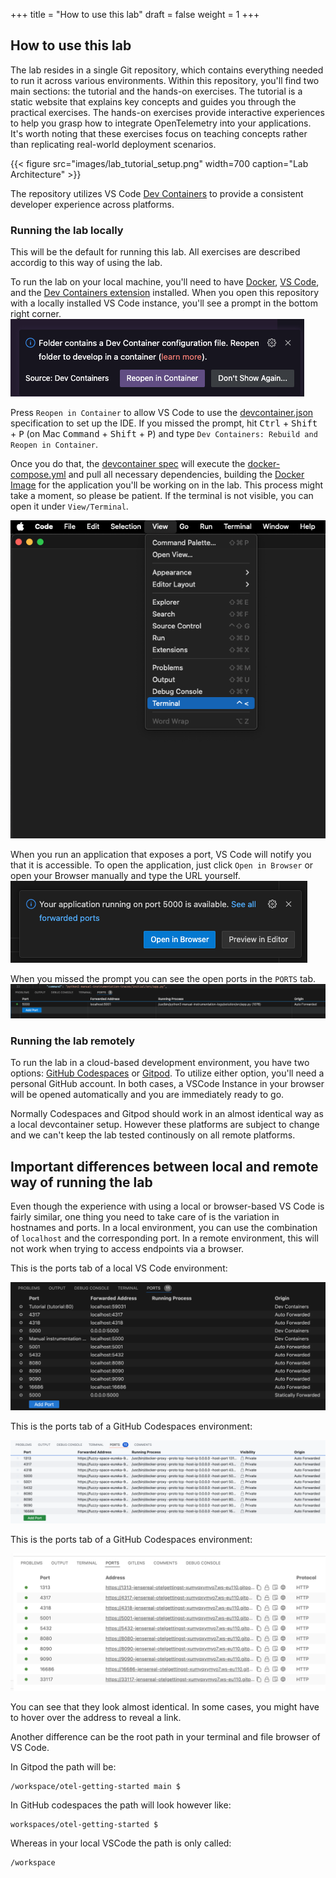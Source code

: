 +++
title = "How to use this lab"
draft = false
weight = 1
+++

## How to use this lab
The lab resides in a single Git repository, which contains everything needed to run it across various environments. 
Within this repository, you'll find two main sections: the tutorial and the hands-on exercises.
The tutorial is a static website that explains key concepts and guides you through the practical exercises.
The hands-on exercises provide interactive experiences to help you grasp how to integrate OpenTelemetry into your applications. 
It's worth noting that these exercises focus on teaching concepts rather than replicating real-world deployment scenarios.

{{< figure src="images/lab_tutorial_setup.png" width=700 caption="Lab Architecture" >}}

The repository utilizes VS Code [Dev Containers](https://code.visualstudio.com/docs/devcontainers/containers) to provide a consistent developer experience across platforms.

### Running the lab locally

This will be the default for running this lab. All exercises are described accordig to this way of using the lab.

To run the lab on your local machine, you'll need to have [Docker](https://docs.docker.com/engine/install/), [VS Code](https://code.visualstudio.com/download), and the [Dev Containers extension](https://marketplace.visualstudio.com/items?itemName=ms-vscode-remote.remote-containers) installed.
When you open this repository with a locally installed VS Code instance, you'll see a prompt in the bottom right corner.
![Prompt to open the repo inside a Dev container](images/prompt.png)

Press `Reopen in Container` to allow VS Code to use the [devcontainer.json](.devcontainer.json) specification to set up the IDE. If you missed the prompt, hit <kbd>Ctrl</kbd> + <kbd>Shift</kbd> + <kbd>P</kbd> (on Mac <kbd>Command</kbd> + <kbd>Shift</kbd> + <kbd>P</kbd>) and type `Dev Containers: Rebuild and Reopen in Container`.

Once you do that, the [devcontainer spec](https://chat.openai.com/c/.devcontainer.json) will execute the [docker-compose.yml](https://chat.openai.com/c/docker-compose.yml) and pull all necessary dependencies, building the [Docker Image](https://chat.openai.com/c/Dockerfile) for the application you'll be working on in the lab. This process might take a moment, so please be patient.
If the terminal is not visible, you can open it under `View/Terminal`.

![Open the terminal](images/open-terminal.png)

When you run an application that exposes a port, VS Code will notify you that it is accessible. 
To open the application, just click `Open in Browser` or open your Browser manually and type the URL yourself.
![Open the browser](images/open-port.png)

When you missed the prompt you can see the open ports in the `PORTS` tab.
![Where to find the forwarded ports](images/ports.png)

### Running the lab remotely

To run the lab in a cloud-based development environment, you have two options: [GitHub Codespaces](https://codespaces.new/NovatecConsulting/opentelemetry-training) or [Gitpod](https://gitpod.io/#https://github.com/NovatecConsulting/opentelemetry-training).
To utilize either option, you'll need a personal GitHub account.
In both cases, a VSCode Instance in your browser will be opened automatically and you are immediately ready to go.

Normally Codespaces and Gitpod should work in an almost identical way as a local devcontainer setup. However these platforms are subject to change and we can't keep the lab tested continously on all remote platforms.

## Important differences between local and remote way of running the lab

Even though the experience with using a local or browser-based VS Code is fairly similar, one thing you need to take care of is the variation in hostnames and ports. In a local environment, you can use the combination of `localhost` and the corresponding port. In a remote environment, this will not work when trying to access endpoints via a browser.

This is the ports tab of a local VS Code environment:

![VS Code ports](images/vscode_ports.png)

This is the ports tab of a GitHub Codespaces environment:

![Codespaces ports](images/codespaces_ports.png)

This is the ports tab of a GitHub Codespaces environment:

![Gitpod ports](images/gitpod_ports.png)

You can see that they look almost identical. In some cases, you might have to hover over the address to reveal a link.

Another difference can be the root path in your terminal and file browser of VS Code.


In Gitpod the path will be:

```
/workspace/otel-getting-started main $ 
```

In GitHub codespaces the path will look however like:

```
workspaces/otel-getting-started $
```

Whereas in your local VSCode the path is only called:

``` 
/workspace
```